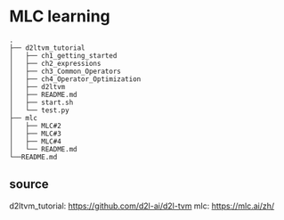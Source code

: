 # MLC learning
```
.
├── d2ltvm_tutorial
│   ├── ch1_getting_started
│   ├── ch2_expressions
│   ├── ch3_Common_Operators
│   ├── ch4_Operator_Optimization
│   ├── d2ltvm
│   ├── README.md
│   ├── start.sh
│   └── test.py
├── mlc
│   ├── MLC#2
│   ├── MLC#3
│   ├── MLC#4
│   └── README.md
└──README.md
```
## source
d2ltvm_tutorial: <https://github.com/d2l-ai/d2l-tvm>
mlc: <https://mlc.ai/zh/>
